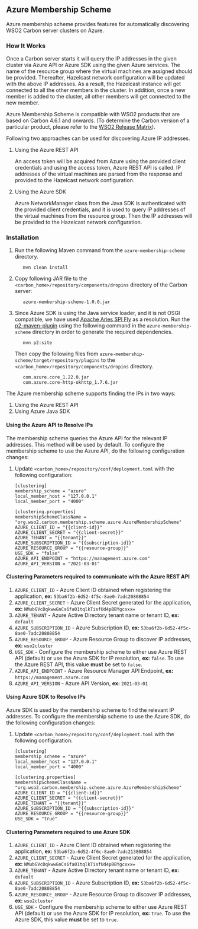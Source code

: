 ## Azure Membership Scheme

Azure membership scheme provides features for automatically discovering WSO2 Carbon server clusters on Azure.

### How It Works

Once a Carbon server starts it will query the IP addresses in the given cluster via Azure API or Azure SDK using the given Azure services. The name of the resource group where the virtual machines are assigned should be provided. Thereafter, Hazelcast network configuration will be updated with the above IP addresses. As a result, the Hazelcast instance will get connected to all the other members in the cluster. In addition, once a new member is added to the cluster, all other members will get connected to the new member.

Azure Membership Scheme is compatible with WSO2 products that are based on Carbon 4.6.1 and onwards. (To determine the Carbon version of a particular product, please refer to the [WSO2 Release Matrix](http://wso2.com/products/carbon/release-matrix/)).

Following two approaches can be used for discovering Azure IP addresses.

1. Using the Azure REST API


   An access token will be acquired from Azure using the provided client credentials and using
   the access token, Azure REST API is called. IP addresses of the virtual machines are parsed from the response and
   provided to the Hazelcast network configuration.

3. Using the Azure SDK


   Azure NetworkManager class from the Java SDK is authenticated with the provided client
   credentials, and it is used to query IP addresses of the virtual machines from the resource group. Then the IP
   addresses will be provided to the Hazelcast network configuration.

### Installation

1. Run the following Maven command from the `azure-membership-scheme` directory.
   ```
      mvn clean install
   ```

2. Copy following JAR file to the `<carbon_home>/repository/components/dropins` directory of the Carbon server:
   ```
      azure-membership-scheme-1.0.0.jar
   ```

3. Since Azure SDK is using the Java service loader, and it is not OSGI compatible, we have
   used [Apache Aries SPI Fly](https://aries.apache.org/documentation/modules/spi-fly.html) as a resolution. Run the
   [p2-maven-plugin](https://github.com/reficio/p2-maven-plugin) using the following command in
   the `azure-membership-scheme` directory in order to generate the required dependencies.
   ```
      mvn p2:site
   ```

   Then copy the following files from `azure-membership-scheme/target/repository/plugins` to
   the `<carbon_home>/repository/components/dropins` directory.
   ```
      com.azure.core_1.22.0.jar
      com.azure.core-http-okhttp_1.7.6.jar
   ```

The Azure membership scheme supports finding the IPs in two ways:

1. Using the Azure REST API
2. Using Azure Java SDK

#### Using the Azure API to Resolve IPs

The membership scheme queries the Azure API for the relevant IP addresses. This method will be used by default. To
configure the membership scheme to use the Azure API, do the following configuration changes:

1. Update `<carbon_home>/repository/conf/deployment.toml` with the following configuration:

   ```
   [clustering]
   membership_scheme = "azure"
   local_member_host = "127.0.0.1"
   local_member_port = "4000"
   
   [clustering.properties]
   membershipSchemeClassName = "org.wso2.carbon.membership.scheme.azure.AzureMembershipScheme"
   AZURE_CLIENT_ID = "{{client-id}}"
   AZURE_CLIENT_SECRET = "{{client-secret}}"
   AZURE_TENANT = "{{tenant}}"
   AZURE_SUBSCRIPTION_ID = "{{subscription-id}}"
   AZURE_RESOURCE_GROUP = "{{resource-group}}"
   USE_SDK = "false"
   AZURE_API_ENDPOINT = "https://management.azure.com"
   AZURE_API_VERSION = "2021-03-01"
   ```

#### Clustering Parameters required to communicate with the Azure REST API

1. `AZURE_CLIENT_ID` - Azure Client ID obtained when registering the application, **ex:** `53ba6f2b-6d52-4f5c-8ae0-7adc20808854`
2. `AZURE_CLIENT_SECRET` - Azure Client Secret generated for the application, **ex:** `NMubGVcDqkwwGnCs6fa01tqlkTisfUd4pBBYgcxxx=`
3. `AZURE_TENANT` - Azure Active Directory tenant name or tenant ID, **ex:** `default`
4. `AZURE_SUBSCRIPTION_ID` - Azure Subscription ID, **ex:** `53ba6f2b-6d52-4f5c-8ae0-7adc20808854`
5. `AZURE_RESOURCE_GROUP` - Azure Resource Group to discover IP addresses, **ex:** `wso2cluster`
6. `USE_SDK` - Configure the membership scheme to either use Azure REST API (default) or use the Azure SDK for IP
   resolution,
   **ex:** `false`. To use the Azure REST API, this value **must** be set to `false`.
7. `AZURE_API_ENDPOINT` - Azure Resource Manager API Endpoint, **ex:** `https://management.azure.com`
8. `AZURE_API_VERSION` - Azure API Version, **ex:** `2021-03-01`

#### Using Azure SDK to Resolve IPs

Azure SDK is used by the membership scheme to find the relevant IP addresses. To configure the membership scheme to use
the Azure SDK, do the following configuration changes:

1. Update `<carbon_home>/repository/conf/deployment.toml` with the following configuration:

   ```
   [clustering]
   membership_scheme = "azure"
   local_member_host = "127.0.0.1"
   local_member_port = "4000"
   
   [clustering.properties]
   membershipSchemeClassName = "org.wso2.carbon.membership.scheme.azure.AzureMembershipScheme"
   AZURE_CLIENT_ID = "{{client-id}}"
   AZURE_CLIENT_SECRET = "{{client-secret}}"
   AZURE_TENANT = "{{tenant}}"
   AZURE_SUBSCRIPTION_ID = "{{subscription-id}}"
   AZURE_RESOURCE_GROUP = "{{resource-group}}"
   USE_SDK = "true"
   ```

#### Clustering Parameters required to use Azure SDK

1. `AZURE_CLIENT_ID` - Azure Client ID obtained when registering the application,
   **ex:** `53ba6f2b-6d52-4f6c-8ae0-7adc213808854`
2. `AZURE_CLIENT_SECRET` - Azure Client Secret generated for the application,
   **ex:** `NMubGVcDqkwwGnCs6fa01tqlkTisfUd4pBBYgcxxx=`
3. `AZURE_TENANT` - Azure Active Directory tenant name or tenant ID, **ex:** `default`
4. `AZURE_SUBSCRIPTION_ID` - Azure Subscription ID, **ex:** `53ba6f2b-6d52-4f5c-8ae0-7adc20808854`
5. `AZURE_RESOURCE_GROUP` - Azure Resource Group to discover IP addresses, **ex:** `wso2cluster`
6. `USE_SDK` - Configure the membership scheme to either use Azure REST API (default) or use the Azure SDK for IP
   resolution,
   **ex:** `true`. To use the Azure SDK, this value **must** be set to `true`.
